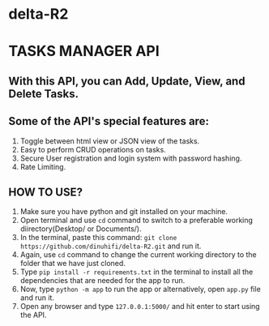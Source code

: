# delta-R2

# TASKS MANAGER API

## With this API, you can Add, Update, View, and Delete Tasks.
## Some of the API's special features are:
1. Toggle between html view or JSON view of the tasks.
2. Easy to perform CRUD operations on tasks.
3. Secure User registration and login system with password hashing.
4. Rate Limiting.

## HOW TO USE?

1. Make sure you have python and git installed on your machine.
2. Open terminal and use `cd` command to switch to a preferable working diirectory(Desktop/ or Documents/).
3. In the terminal, paste this command: `git clone https://github.com/dinuhifi/delta-R2.git` and run it.
4. Again, use `cd` command to change the current working directory to the folder that we have just cloned.
5. Type `pip install -r requirements.txt` in the terminal to install all the dependencies that are needed for the app to run.
6. Now, type `python -m app` to run the app or alternatively, open `app.py` file and run it.
7. Open any browser and type `127.0.0.1:5000/` and hit enter to start using the API.

